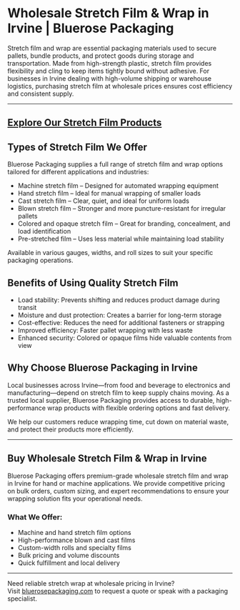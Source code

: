 # Wholesale Stretch Film & Wrap in Irvine | Bluerose Packaging

Stretch film and wrap are essential packaging materials used to secure pallets, bundle products, and protect goods during storage and transportation. Made from high-strength plastic, stretch film provides flexibility and cling to keep items tightly bound without adhesive. For businesses in Irvine dealing with high-volume shipping or warehouse logistics, purchasing stretch film at wholesale prices ensures cost efficiency and consistent supply.

---
[Explore Our Stretch Film Products](https://www.bluerosepackaging.com/product-category/custom-products/stretch-film/)
---

## Types of Stretch Film We Offer

Bluerose Packaging supplies a full range of stretch film and wrap options tailored for different applications and industries:

- Machine stretch film – Designed for automated wrapping equipment  
- Hand stretch film – Ideal for manual wrapping of smaller loads  
- Cast stretch film – Clear, quiet, and ideal for uniform loads  
- Blown stretch film – Stronger and more puncture-resistant for irregular pallets  
- Colored and opaque stretch film – Great for branding, concealment, and load identification  
- Pre-stretched film – Uses less material while maintaining load stability

Available in various gauges, widths, and roll sizes to suit your specific packaging operations.

## Benefits of Using Quality Stretch Film

- Load stability: Prevents shifting and reduces product damage during transit  
- Moisture and dust protection: Creates a barrier for long-term storage  
- Cost-effective: Reduces the need for additional fasteners or strapping  
- Improved efficiency: Faster pallet wrapping with less waste  
- Enhanced security: Colored or opaque films hide valuable contents from view

## Why Choose Bluerose Packaging in Irvine

Local businesses across Irvine—from food and beverage to electronics and manufacturing—depend on stretch film to keep supply chains moving. As a trusted local supplier, Bluerose Packaging provides access to durable, high-performance wrap products with flexible ordering options and fast delivery.

We help our customers reduce wrapping time, cut down on material waste, and protect their products more efficiently.

---

## Buy Wholesale Stretch Film & Wrap in Irvine

Bluerose Packaging offers premium-grade wholesale stretch film and wrap in Irvine for hand or machine applications. We provide competitive pricing on bulk orders, custom sizing, and expert recommendations to ensure your wrapping solution fits your operational needs.

### What We Offer:

- Machine and hand stretch film options  
- High-performance blown and cast films  
- Custom-width rolls and specialty films  
- Bulk pricing and volume discounts  
- Quick fulfillment and local delivery

---

Need reliable stretch wrap at wholesale pricing in Irvine?  
Visit [bluerosepackaging.com](https://www.bluerosepackaging.com) to request a quote or speak with a packaging specialist.
